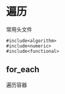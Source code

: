 # 遍历
常用头文件
```
#include<algorithm>
#include<numeric>
#include<functional>
```
## for_each
遍历容器

```

```
